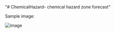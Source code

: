 "# ChemicalHazard- chemical hazard zone forecast" 

Sample image:

![image](https://user-images.githubusercontent.com/79901733/233773281-5d3a96a7-8ccf-49a6-bfed-8f528564ac0a.png)
